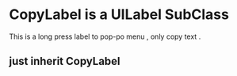# CopyLabel is a UILabel SubClass
This is a long press label to pop-po menu , only copy text .
## just inherit CopyLabel

